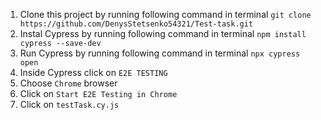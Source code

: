 1. Clone this project by running following command in terminal ```git clone https://github.com/DenysStetsenko54321/Test-task.git```  
2. Instal Cypress by running following command in terminal ```npm install cypress --save-dev```  
3. Run Cypress by running following command in terminal ```npx cypress open```  
4. Inside Cypress click on ```E2E TESTING``` 
5. Choose ```Chrome``` browser  
6. Click on ```Start E2E Testing in Chrome```  
7. Click on ```testTask.cy.js```
